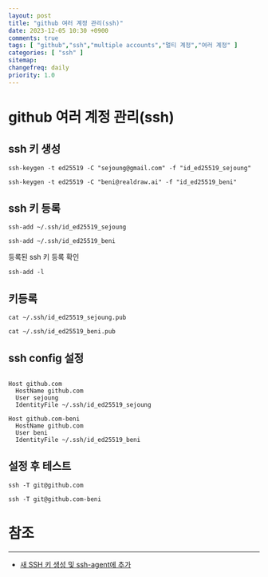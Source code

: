 ```yaml
---
layout: post
title: "github 여러 계정 관리(ssh)"
date: 2023-12-05 10:30 +0900
comments: true
tags: [ "github","ssh","multiple accounts","멀티 계정","여러 계정" ]
categories: [ "ssh" ]
sitemap:
changefreq: daily
priority: 1.0
---
```


# github 여러 계정 관리(ssh)

## ssh 키 생성

```shell
ssh-keygen -t ed25519 -C "sejoung@gmail.com" -f "id_ed25519_sejoung"

ssh-keygen -t ed25519 -C "beni@realdraw.ai" -f "id_ed25519_beni"

```


## ssh 키 등록

```shell
ssh-add ~/.ssh/id_ed25519_sejoung

ssh-add ~/.ssh/id_ed25519_beni
```

등록된 ssh 키 등록 확인

```shell
ssh-add -l
```

## 키등록

```shell
cat ~/.ssh/id_ed25519_sejoung.pub

cat ~/.ssh/id_ed25519_beni.pub
```

## ssh config 설정

```shell

Host github.com
  HostName github.com
  User sejoung
  IdentityFile ~/.ssh/id_ed25519_sejoung

Host github.com-beni
  HostName github.com
  User beni
  IdentityFile ~/.ssh/id_ed25519_beni  

```

## 설정 후 테스트

```shell
ssh -T git@github.com

ssh -T git@github.com-beni
```

# 참조
-----

* [새 SSH 키 생성 및 ssh-agent에 추가](https://docs.github.com/ko/authentication/connecting-to-github-with-ssh/generating-a-new-ssh-key-and-adding-it-to-the-ssh-agent)
